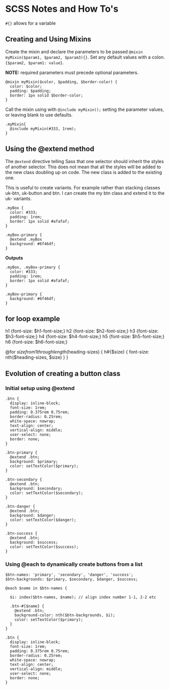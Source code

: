 # SCSS Notes and How To's


`#{}` allows for a variable 

## Creating and Using Mixins

Create the mixin and declare the parameters to be passed `@mixin myMixin($param1, $param2, $param3){}`. Set any default values with a colon. `{$param2, $param1: value}`.

**NOTE:** required parameters must precede optional parameters.

```
@mixin myMixin($color, $padding, $border-color) {
  color: $color;
  padding: $padding;
  border: 1px solid $border-color;
}
```

Call the mixin using with `@include myMixin();` setting the parameter values, or leaving blank to use defaults.
```
.myMixin{
  @include myMixin(#333, 1rem);
}
```

## Using the @extend method

The `@extend` directive telling Sass that one selector should inherit the styles of another selector. This does not mean that all the styles will be added to the new class doubling up on code. The new class is added to the existing one.

This is useful to create variants. For example rather than stacking classes uk-btn, uk-button and btn. I can create the my btn class and extend it to the uk- variants.

```
.myBox {
  color: #333;
  padding: 1rem;
  border: 1px solid #afafaf;
}

.myBox-primary {
  @extend .myBox
  background: #6f46df;
}
```

**Outputs**
```
.myBox, .myBox-primary {
  color: #333;
  padding: 1rem;
  border: 1px solid #afafaf;
}

.myBox-primary {
  background: #6f46df;
}
```

## for loop example
h1 {font-size: $h1-font-size;}
h2 {font-size: $h2-font-size;}
h3 {font-size: $h3-font-size;}
h4 {font-size: $h4-font-size;}
h5 {font-size: $h5-font-size;}
h6 {font-size: $h6-font-size;}

@for $size from 1 through length($heading-sizes) {
	h#{$size} {
		font-size: nth($heading-sizes, $size)
	}
}


## Evolution of creating a button class

### Initial setup using @extend
```
.btn {
  display: inline-block;
  font-size: 1rem;
  padding: 0.375rem 0.75rem;
  border-radius: 0.25rem;
  white-space: nowrap;
  text-align: center;
  vertical-align: middle;
  user-select: none;
  border: none;
}

.btn-primary {
  @extend .btn;
  background: $primary;
  color: setTextColor($primary);
}

.btn-secondary {
  @extend .btn;
  background: $secondary;
  color: setTextColor($secondary);
}

.btn-danger {
  @extend .btn;
  background: $danger;
  color: setTextColor($danger);
}

.btn-success {
  @extend .btn;
  background: $success;
  color: setTextColor($success);
}
```
### Using @each to dynamically create buttons from a list
```
$btn-names: 'primary', 'secondary', 'danger', 'success';
$btn-backgrounds: $primary, $secondary, $danger, $success;

@each $name in $btn-names {

  $i: index($btn-names, $name); // align index number 1-1, 2-2 etc

  .btn-#{$name} {
    @extend .btn;
    background-color: nth($btn-backgrounds, $i);
    color: setTextColor($primary);
  }
}

.btn {
  display: inline-block;
  font-size: 1rem;
  padding: 0.375rem 0.75rem;
  border-radius: 0.25rem;
  white-space: nowrap;
  text-align: center;
  vertical-align: middle;
  user-select: none;
  border: none;
}
```